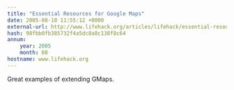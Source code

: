 ```yaml
---
title: "Essential Resources for Google Maps"
date: 2005-08-18 11:55:12 +0000
external-url: http://www.lifehack.org/articles/lifehack/essential-resources-for-google-maps.html
hash: 98fbb0fb385732f4a5dc8a8c138f8c64
annum:
    year: 2005
    month: 08
hostname: www.lifehack.org
---
```


Great examples of extending GMaps.
